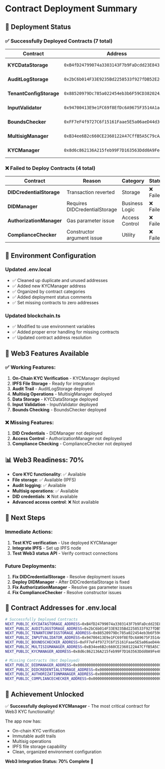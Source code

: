 # Contract Deployment Summary

## 🎯 **Deployment Status**

### ✅ **Successfully Deployed Contracts (7 total)**

| Contract | Address | Category | Status |
|----------|---------|----------|--------|
| **KYCDataStorage** | `0xB4fD24799074a3303143F7b9FaDcdd23E8432B1e` | Storage | ✅ Deployed |
| **AuditLogStorage** | `0x2bC6b014F33E9235Bd2258533f927fDB52E2ebB5` | Storage | ✅ Deployed |
| **TenantConfigStorage** | `0x88520979Dc785a022454eb3b6F59CD382024Ad26` | Storage | ✅ Deployed |
| **InputValidator** | `0x94700413E9e1FC69f8EfDc6A9675F3514A1ae2A5` | Utility | ✅ Deployed |
| **BoundsChecker** | `0xFF7eF4f9727C6f15161Faae5E5a06aeD44d30D73` | Utility | ✅ Deployed |
| **MultisigManager** | `0xB34ee6B2c660CE2360122A47CffB5A5C79cAAA40` | System | ✅ Deployed |
| **KYCManager** | `0x8d6c862136A215feb99F7D163563Ddd0A9Fe4FC9` | Business Logic | ✅ Deployed |

### ❌ **Failed to Deploy Contracts (4 total)**

| Contract | Reason | Category | Status |
|----------|--------|----------|--------|
| **DIDCredentialStorage** | Transaction reverted | Storage | ❌ Failed |
| **DIDManager** | Requires DIDCredentialStorage | Business Logic | ❌ Failed |
| **AuthorizationManager** | Gas parameter issue | Access Control | ❌ Failed |
| **ComplianceChecker** | Constructor argument issue | Utility | ❌ Failed |

## 🔧 **Environment Configuration**

### **Updated .env.local**
- ✅ Cleaned up duplicate and unused addresses
- ✅ Added new KYCManager address
- ✅ Organized by contract categories
- ✅ Added deployment status comments
- ✅ Set missing contracts to zero addresses

### **Updated blockchain.ts**
- ✅ Modified to use environment variables
- ✅ Added proper error handling for missing contracts
- ✅ Updated contract address resolution

## 🚀 **Web3 Features Available**

### **✅ Working Features:**
1. **On-Chain KYC Verification** - KYCManager deployed
2. **IPFS File Storage** - Ready for integration
3. **Audit Trail** - AuditLogStorage deployed
4. **Multisig Operations** - MultisigManager deployed
5. **Data Storage** - KYCDataStorage deployed
6. **Input Validation** - InputValidator deployed
7. **Bounds Checking** - BoundsChecker deployed

### **❌ Missing Features:**
1. **DID Credentials** - DIDManager not deployed
2. **Access Control** - AuthorizationManager not deployed
3. **Compliance Checking** - ComplianceChecker not deployed

## 📊 **Web3 Readiness: 70%**

- **Core KYC functionality**: ✅ Available
- **File storage**: ✅ Available (IPFS)
- **Audit logging**: ✅ Available
- **Multisig operations**: ✅ Available
- **DID credentials**: ❌ Not available
- **Advanced access control**: ❌ Not available

## 🎯 **Next Steps**

### **Immediate Actions:**
1. **Test KYC verification** - Use deployed KYCManager
2. **Integrate IPFS** - Set up IPFS node
3. **Test Web3 status API** - Verify contract connections

### **Future Deployments:**
1. **Fix DIDCredentialStorage** - Resolve deployment issues
2. **Deploy DIDManager** - After DIDCredentialStorage is fixed
3. **Fix AuthorizationManager** - Resolve gas parameter issues
4. **Fix ComplianceChecker** - Resolve constructor issues

## 🔗 **Contract Addresses for .env.local**

```bash
# Successfully Deployed Contracts
NEXT_PUBLIC_KYCDATASTORAGE_ADDRESS=0xB4fD24799074a3303143F7b9FaDcdd23E8432B1e
NEXT_PUBLIC_AUDITLOGSTORAGE_ADDRESS=0x2bC6b014F33E9235Bd2258533f927fDB52E2ebB5
NEXT_PUBLIC_TENANTCONFIGSTORAGE_ADDRESS=0x88520979Dc785a022454eb3b6F59CD382024Ad26
NEXT_PUBLIC_INPUTVALIDATOR_ADDRESS=0x94700413E9e1FC69f8EfDc6A9675F3514A1ae2A5
NEXT_PUBLIC_BOUNDSCHECKER_ADDRESS=0xFF7eF4f9727C6f15161Faae5E5a06aeD44d30D73
NEXT_PUBLIC_MULTISIGMANAGER_ADDRESS=0xB34ee6B2c660CE2360122A47CffB5A5C79cAAA40
NEXT_PUBLIC_KYCMANAGER_ADDRESS=0x8d6c862136A215feb99F7D163563Ddd0A9Fe4FC9

# Missing Contracts (Not Deployed)
NEXT_PUBLIC_DIDMANAGER_ADDRESS=0x0000000000000000000000000000000000000000
NEXT_PUBLIC_DIDCREDENTIALSTORAGE_ADDRESS=0x0000000000000000000000000000000000000000
NEXT_PUBLIC_AUTHORIZATIONMANAGER_ADDRESS=0x0000000000000000000000000000000000000000
NEXT_PUBLIC_COMPLIANCECHECKER_ADDRESS=0x0000000000000000000000000000000000000000
```

## 🎉 **Achievement Unlocked**

✅ **Successfully deployed KYCManager** - The most critical contract for Web3 KYC functionality!

The app now has:
- On-chain KYC verification
- Immutable audit trails
- Multisig operations
- IPFS file storage capability
- Clean, organized environment configuration

**Web3 Integration Status: 70% Complete** 🚀